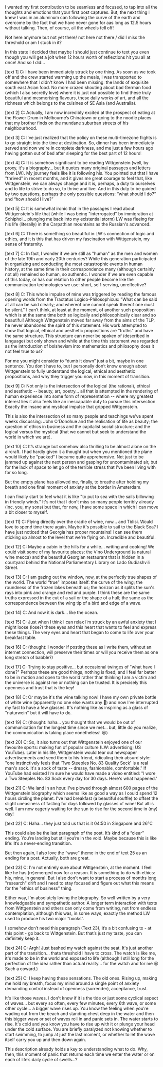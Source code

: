 I wanted my first contribution to be seamless and focused, to tap into all the thoughts and emotions that your first post captures. But, the next thing I knew I was in an aluminum can following the curve of the earth and overcome by the fact that we have never gone for aas long as 12.5 hours without talking. Then, of course, all the wheels fell off!

Not here anymore but not yet there/ not here not there / did I miss the threshold or am I stuck in it?

In this state I decided that maybe I should just continue to text you even though you will get a jolt when 12 hours worth of reflections hit you all at once! And so I did…

[text 1] C: I have been immediately struck by one thing. As soon as we took off and the crew started warming up the meals, I was transported to somewhere that I didn't know I had been missing: the lands of exquisite south east Asian food. No more crazed shouting about bad German food (which I also secretly love) where it is just not possible to find these truly beautiful and mesmerising flavours, these daily works of art, and all the richness which belongs to the cuisines of SE Asia (and Australia).

[text 2] C: Actually, I am now incredibly excited at the prospect of eating at the Flower Drum in Melbourne’s Chinatown or going to the noodle places that my brother finds on the mundane suburban streets of his neighbourhood.

[text 3] C: I've just realized that the policy on these multi-timezone flights is to go straight into the time at destination. So, dinner has been immediately served and now we're in complete darkness, and me just a few hours ago having gotten out of bed after sleeping for the best part of 12 hours!

[text 4] C: It is somehow significant to be reading Wittgenstein (well, by proxy, it's a biography... but it quotes many original passages and letters from LW). My journey feels like it is following his. You pointed out that I have "thrived" in recent months, and it gives me great courage to feel that, like Wittgenstein, we can always change and it is, perhaps, a duty to ourselves and to life to strive to do so, to thrive and live. And in this duty to be guided by two questions, perhaps the only possible questions: “what should I do?” and “how should I live?”

[text 5] C: It is somewhat ironic that in the passages I read about Wittgenstein's life that (while I was being "interrogated" by immigration at Schiphol… plunging me back into my existential storm) LW was fleeing for his life (literally) in the Carpathian mountains as the Russian's advanced.

[text 6] C: There is something so beautiful in LW's connection of logic and ethics, and it is this that has driven my fascination with Wittgenstein, my sense of fraternity.

[text 7] C: In fact, I wonder if we are still as "human" as the men and women of the late 19th and early 20th centuries? While this generation participated in organizing and conducting the most catastrophic events in human history, at the same time in their correspondence many (although certainly not all) remained so human, so authentic. I wonder if we are even capable of this today, or has our relation to other people become like the communication technologies we use: short, self-serving, unreflective?

[text 8] C: This whole impulse of mine was triggered by reading the famous opening words from the Tractatus Logico-Philosophicus: "What can be said at all can be said clearly; and whereof one cannot speak thereof one must be silent." I can't think, at least at the moment, of another such proposition which is at the same time both so logically and philosophically clear and so beautiful! Although Wittgenstein moved far away from the aims of the TLP, he never abandoned the spirit of this statement. His work attempted to show that logical, ethical and aesthetic propositions are "truths" and have the same structure. This structure can never be spoken of (described in language) but only shown and while at the time this statement was regarded as the introduction of bolshevism into mathematics and philosophy does it not feel true to us?
 
For me you might consider to “dumb it down” just a bit, maybe in one sentence. You don’t have to, but I personally don’t know enough about Wittgenstein to fully understand the logical, ethical and aesthetic propositions, and why they trigger you now, in this moment of transition.

[text 9] C: Not only is the intersection of the logical (the rational), ethical and aesthetic -- beauty, art, poetry... all that is attempted in the rendering of human experience into some form of representation -- where my greatest interest lies it also feels like an inescapable duty to pursue this intersection. Exactly the insane and mystical impulse that gripped Wittgenstein.

This is also the intersection of so many people and teachings we’ve spent weeks discussing: John O'Donohue and the realisation of life as beauty; the question of ethics in business and the capitalist social structure; and the logical versus the mystical (that we cannot but seek to understand the world in which we are).

[text 10] C: It’s strange but somehow also thrilling to be almost alone on the aircraft. I had hardly given it a thought but when you mentioned the plane would likely be "packed" I became quite apprehensive. Not just to be jammed up against the next person and gasping for uncontaminated air, but for the lack of space to let go of the terrible stress that I’ve been living with for so long.

But the empty plane has allowed me, finally, to breathe after holding my breath and one final moment of anxiety at the border in Amsterdam. 

I can finally start to feel what it is like "to put to sea with the sails billowing in friendly winds." It's not that I don't miss so many people terribly already (inc. you, my sons) but that, for now, I have some space in which I can move a bit closer to myself.

[text 11] C: Flying directly over the cradle of wine, now... and Tblisi. Would love to spend time there again. Maybe it's possible to sail to the Black Sea? I have just noticed that Georgia has proper mountains! I can see them sticking up almost to the level that we're flying on. Incredible and beautiful.

[text 12] C: Maybe a cabin in the hills for a while... writing and cooking! We could visit some of my favourite places: the Vino Underground (a natural wine mecca) and the beautiful Georgian restaurant that is hidden in a courtyard behind the National Parliamentary Library on Lado Gudiashvili Street.

[text 13] C: I am gazing out the window, now, at the perfectly true shapes of the world. The world “true” imposes itself: the curve of the wing; the roundness of the frozen lakes beneath us; the horizon as it splits the sun's rays into pink and orange and red and purple. I think these are the same truths expressed in the cut of a sail or the shape of a hull; the same as the correspondence between the wing tip of a bird and edge of a wave.

[text 14] C: And now it is dark... like the ocean.

[text 15] C: Just when I think I can relax I’m struck by an awful anxiety that I might loose (lose?) these eyes and this heart that wants to feel and express these things. The very eyes and heart that began to come to life over your breakfast table.

[text 16] C: (thought: I wonder if posting these as I write them, without an internet connection, will preserve their times or will you receive them as one long stretch of babble?)

[text 17] C: Trying to stay positive... but occasional twinges of "what have I done?" Perhaps these are good things, nothing is fixed, and I feel far better to be in motion and open to the world rather than thinking I am a victim and the universe is against me or nothing can be trusted. It is precisely this openness and trust that is the key!

[text 18] C: Or maybe it's the wine talking now! I have my own private bottle of white wine (apparently no one else wants any 🤔) and now I've interrupted my fast to have a few glasses. It's nothing like as inspiring as a glass of "naturwein" but it will have to do.

[text 19] C: (thought: haha... you thought that we would be out of communication for the longest time since we met... but, little do you realize, the communication is taking place nonetheless!  😆)

[text 20] C: So, it also turns out that Wittgenstein enjoyed one of our favourite sports: making fun of popular culture (LW: advertising; US YouTube). Later in his life, Wittgenstein would tear out newspaper advertisements and send them to his friend, ridiculing their absurd style: "one instinctively feels that 'Two Steeples No. 83 Quality Sock' is a real man's sock. It's a sock of taste -- dressy, fashionable, comfortable." If YouTube had existed I’m sure he would have made a video entitled: "I wore a Two Steeples No. 83 Sock every day for 30 days. Here's what happened."

[text 21] C: We land in an hour. I've plowed through almost 600 pages of the Wittgenstein biography which seems like as good a way as I could spend 12 hours circling the planet. I've had breakfast (a beautiful souffle) to offset the slight uneasiness of fasting for days followed by glasses of wine! But all is well. I am now eagerly waiting for the sun to rise for the second time in (my) day!

[text 22] C: Haha... they just told us that is it 04:50 in Singapore and 26°C

This could also be the last paragraph of the post. It’s kind of a “clear” ending. You’re landing but still you’re in the void. Maybe because this is like life: It’s a never-ending transition. 

But then again, I also love the “wave” theme in the end of text 25 as an ending for a post. Actually, both are great.  

[text 23] C: I'm not entirely sure about Wittgenstein, at the moment. I feel like he has (re)emerged now for a reason. It is something to do with ethics: his, mine, in general. But I also don't want to start a process of months long "research" drift and I need to stay focused and figure out what this means for the "ethics of business" thing. 

Either way, I'm absolutely loving the biography. So well written by a very knowledgeable and sympathetic author. A longer term interaction with texts from Wittgenstein and others can only come from writing, not from endless contemplation, although this was, in some ways, exactly the method LW used to produce his two major “books”.

I somehow don’t need this paragraph (Text 23), it’s a bit confusing to - at this point - go back to Wittgenstein. But that’s just my taste, you can definitely keep it. 

[text 24] C: Argh! Just bashed my watch against the seat. It's just another part of the transition... thata threshold I have to cross. The watch is like me, it's made to be in the world and exposed to life (although I still long for the perfection of the idea rather than actual reality... for the watch and for me 😆 Such a coward.)

[text 25] C: I keep having these sensations. The old ones. Rising up, making me hold my breath, focus my mind around a single point of anxiety demanding control instead of openness (surrender), acceptance, trust. 

It's like those waves. I don't know if it is the tide or just some cyclical aspect of waves... but every so often, every few minutes, every 6th wave, or some other cycle... a bigger wave rises up. You know the feeling when you're wading out from the beach and standing chest deep in the water and then this bigger wave or set of waves roll in and panic sets in. The water starts to rise. It's cold and you know you have to rise up with it or plunge your head under the cold surface. You are briefly paralyzed not knowing whether to start swimming, to jump at just the last moment, or whether to let the wave itself carry you up and then down again. 

This description already holds a key to understanding what to do. Why, then, this moment of panic that returns each time we enter the water or on each of life’s daily cycle of swells...?
